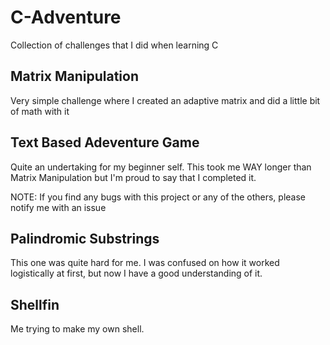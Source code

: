 # C-Adventure
Collection of challenges that I did when learning C

## Matrix Manipulation

Very simple challenge where I created an adaptive matrix and did a little bit of math with it

## Text Based Adeventure Game

Quite an undertaking for my beginner self. This took me WAY longer than Matrix Manipulation but I'm proud to say that I completed it.

NOTE: If you find any bugs with this project or any of the others, please notify me with an issue

## Palindromic Substrings

This one was quite hard for me. I was confused on how it worked logistically at first, but now I have a good understanding of it.

## Shellfin

Me trying to make my own shell.
